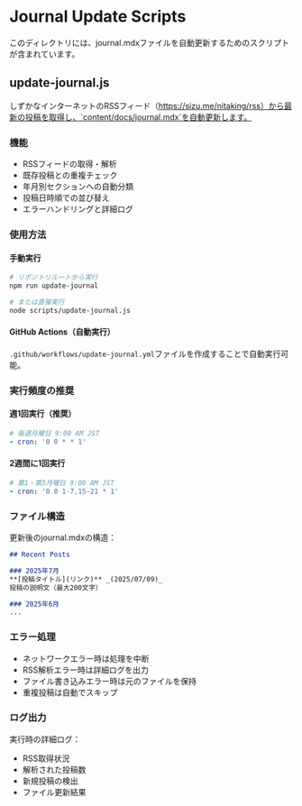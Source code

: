 # Journal Update Scripts

このディレクトリには、journal.mdxファイルを自動更新するためのスクリプトが含まれています。

## update-journal.js

しずかなインターネットのRSSフィード（https://sizu.me/nitaking/rss）から最新の投稿を取得し、`content/docs/journal.mdx`を自動更新します。

### 機能

- RSSフィードの取得・解析
- 既存投稿との重複チェック
- 年月別セクションへの自動分類
- 投稿日時順での並び替え
- エラーハンドリングと詳細ログ

### 使用方法

#### 手動実行
```bash
# リポジトリルートから実行
npm run update-journal

# または直接実行
node scripts/update-journal.js
```

#### GitHub Actions（自動実行）
`.github/workflows/update-journal.yml`ファイルを作成することで自動実行可能。

### 実行頻度の推奨

#### 週1回実行（推奨）
```yaml
# 毎週月曜日 9:00 AM JST
- cron: '0 0 * * 1'
```

#### 2週間に1回実行
```yaml
# 第1・第3月曜日 9:00 AM JST  
- cron: '0 0 1-7,15-21 * 1'
```

### ファイル構造

更新後のjournal.mdxの構造：
```markdown
## Recent Posts

### 2025年7月
**[投稿タイトル](リンク)** _(2025/07/09)_
投稿の説明文（最大200文字）

### 2025年6月
...
```

### エラー処理

- ネットワークエラー時は処理を中断
- RSS解析エラー時は詳細ログを出力
- ファイル書き込みエラー時は元のファイルを保持
- 重複投稿は自動でスキップ

### ログ出力

実行時の詳細ログ：
- RSS取得状況
- 解析された投稿数
- 新規投稿の検出
- ファイル更新結果